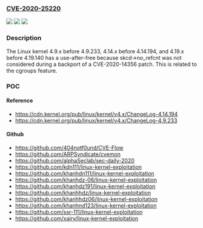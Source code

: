 ### [CVE-2020-25220](https://cve.mitre.org/cgi-bin/cvename.cgi?name=CVE-2020-25220)
![](https://img.shields.io/static/v1?label=Product&message=n%2Fa&color=blue)
![](https://img.shields.io/static/v1?label=Version&message=n%2Fa&color=blue)
![](https://img.shields.io/static/v1?label=Vulnerability&message=n%2Fa&color=brighgreen)

### Description

The Linux kernel 4.9.x before 4.9.233, 4.14.x before 4.14.194, and 4.19.x before 4.19.140 has a use-after-free because skcd->no_refcnt was not considered during a backport of a CVE-2020-14356 patch. This is related to the cgroups feature.

### POC

#### Reference
- https://cdn.kernel.org/pub/linux/kernel/v4.x/ChangeLog-4.14.194
- https://cdn.kernel.org/pub/linux/kernel/v4.x/ChangeLog-4.9.233

#### Github
- https://github.com/404notf0und/CVE-Flow
- https://github.com/ARPSyndicate/cvemon
- https://github.com/alphaSeclab/sec-daily-2020
- https://github.com/kdn111/linux-kernel-exploitation
- https://github.com/khanhdn111/linux-kernel-exploitation
- https://github.com/khanhdz-06/linux-kernel-exploitation
- https://github.com/khanhdz191/linux-kernel-exploitation
- https://github.com/khanhhdz/linux-kernel-exploitation
- https://github.com/khanhhdz06/linux-kernel-exploitation
- https://github.com/khanhnd123/linux-kernel-exploitation
- https://github.com/ssr-111/linux-kernel-exploitation
- https://github.com/xairy/linux-kernel-exploitation

